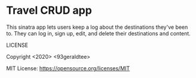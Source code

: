 # Travel CRUD app

This sinatra app lets users keep a log about the destinations they've been to. They can log in, sign up, edit, and delete their destinations and content.

LICENSE

Copyright <2020> <93geraldtee>

MIT License: https://opensource.org/licenses/MIT